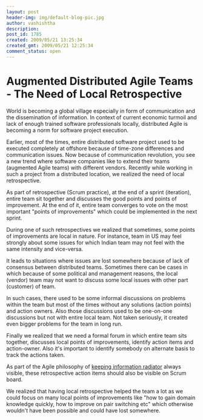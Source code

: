 ```yaml
---
layout: post
header-img: img/default-blog-pic.jpg
author: vashishtha
description: 
post_id: 1785
created: 2009/05/21 13:25:34
created_gmt: 2009/05/21 12:25:34
comment_status: open
---
```


# Augmented Distributed Agile Teams - The Need of Local Retrospective

World is becoming a global village especially in form of communication and the dissemination of information. In context of current economic turmoil and lack of enough trained software professionals locally, distributed Agile is becoming a norm for software project execution.

Earlier, most of the times, entire distributed software project used to be executed completely at offshore because of time-zone differences and communication issues. Now because of communication revolution, you see a new trend where software companies like to extend their teams (augmented Agile teams) with different vendors. Recently while working in such a project from a distributed location, we realized the need of local retrospective.

As part of retrospective (Scrum practice), at the end of a sprint (iteration), entire team sit together and discusses the good points and points of improvement. At the end of it, entire team converges to vote on the most important "points of improvements" which could be implemented in the next sprint.

During one of such retrospectives we realized that sometimes, some points of improvements are local in nature. For instance, team in US may feel strongly about some issues for which Indian team may not feel with the same intensity and vice-versa.

It leads to situations where issues are lost somewhere because of lack of consensus between distributed teams. Sometimes there can be cases in which because of some political and management reasons, the local (vendor) team may not want to discuss some local issues with other part (customer) of team.

In such cases, there used to be some informal discussions on problems within the team but most of the times without any solutions (action points) and action owners. Also those discussions used to be one-on-one discussions but not with entire local team. Not taken seriously, it created even bigger problems for the team in long run.

Finally we realized that we need a formal forum in which entire team sits together, discusses local points of improvements, identify action items and action-owner. Also it's important to identify somebody on alternate basis to track the actions taken.

As part of the Agile philosophy of [keeping information radiator][1] always visible, these retrospective action items should also be visible on Scrum board.

We realized that having local retrospective helped the team a lot as we could focus on many local points of improvements like "how to gain domain knowledge quickly, how to improve on pair switching etc" which otherwise wouldn't have been possible and could have lost somewhere.

   [1]: http://blog.xebia.com/2009/03/06/information-store-is-not-same-as-information-radiator/